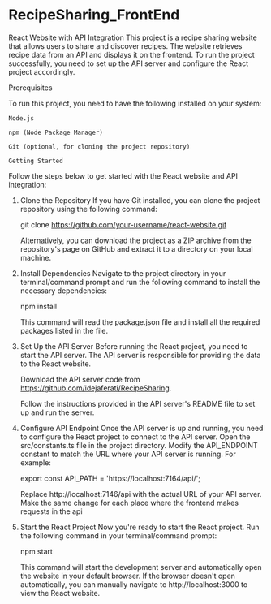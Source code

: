 # RecipeSharing_FrontEnd
React Website with API Integration
This project is a recipe sharing website that allows users to share and discover recipes. The website retrieves recipe data from an API and displays it on the frontend. To run the project successfully, you need to set up the API server and configure the React project accordingly.

Prerequisites

To run this project, you need to have the following installed on your system:

    Node.js
  
    npm (Node Package Manager)
  
    Git (optional, for cloning the project repository)
  
    Getting Started
  
Follow the steps below to get started with the React website and API integration:


1. Clone the Repository
    If you have Git installed, you can clone the project repository using the following command:
    
      git clone https://github.com/your-username/react-website.git

    Alternatively, you can download the project as a ZIP archive from the repository's page on GitHub and extract it to a directory on your local machine.

2. Install Dependencies
    Navigate to the project directory in your terminal/command prompt and run the following command to install the necessary dependencies:
    
      npm install
  
    This command will read the package.json file and install all the required packages listed in the file.

3. Set Up the API Server
    Before running the React project, you need to start the API server. The API server is responsible for providing the data to the React website.
  
      Download the API server code from https://github.com/idejaferati/RecipeSharing.
  
    Follow the instructions provided in the API server's README file to set up and run the server.

4. Configure API Endpoint
    Once the API server is up and running, you need to configure the React project to connect to the API server.
    Open the src/constants.ts file in the project directory. Modify the API_ENDPOINT constant to match the URL where your API server is running. For example:
  
      export const API_PATH = 'https://localhost:7164/api/';
  
    Replace http://localhost:7146/api with the actual URL of your API server.
    Make the same change for each place where the frontend makes requests in the api

5. Start the React Project
    Now you're ready to start the React project. Run the following command in your terminal/command prompt:
  
      npm start
  
    This command will start the development server and automatically open the website in your default browser. If the browser doesn't open automatically, you can       manually navigate to http://localhost:3000 to view the React website.

